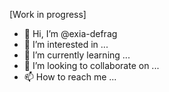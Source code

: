 [Work in progress]
- 👋 Hi, I’m @exia-defrag
- 👀 I’m interested in ...
- 🌱 I’m currently learning ...
- 💞️ I’m looking to collaborate on ...
- 📫 How to reach me ...

<!---
exia-defrag/exia-defrag is a ✨ special ✨ repository because its `README.md` (this file) appears on your GitHub profile.
You can click the Preview link to take a look at your changes.
--->
